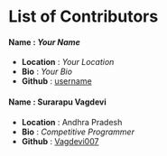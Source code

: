 # List of Contributors

#### Name : ***Your Name***
- **Location** : _Your Location_
- **Bio** : _Your Bio_
- **Github** : [username](<link>)

#### Name : Surarapu Vagdevi
- **Location** : Andhra Pradesh
- **Bio** : _Competitive  Programmer_
- **Github** : [Vagdevi007]()

